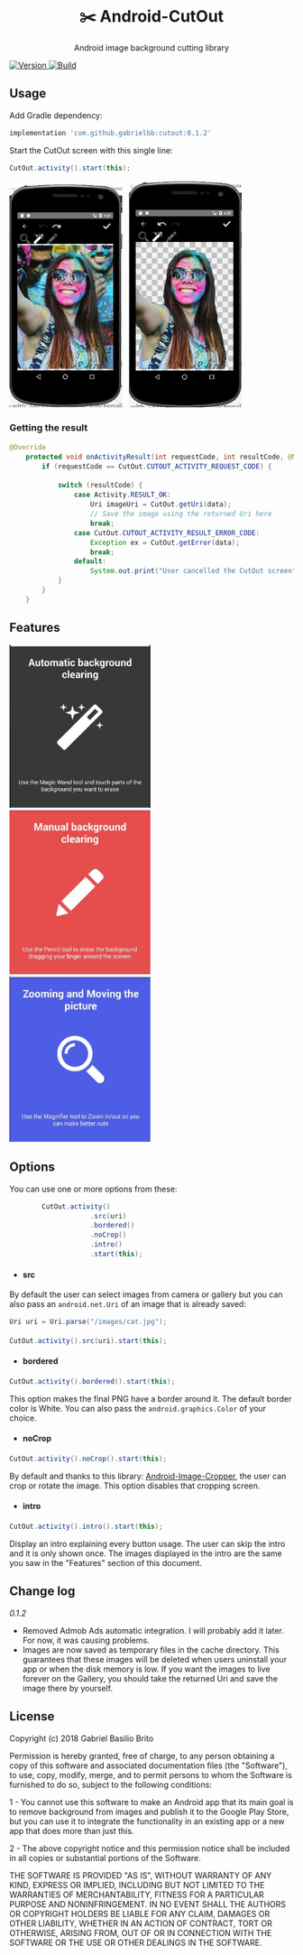 <div align="center">

  <h1>
    ✂️
    Android-CutOut
  </h1>
  Android image background cutting library
</div>

[ ![Version](https://api.bintray.com/packages/gabrielbb/Android-CutOut/Android-CutOut/images/download.svg) ](https://bintray.com/gabrielbb/Android-CutOut/Android-CutOut/_latestVersion)
[ ![Build](https://api.travis-ci.org/GabrielBB/Android-CutOut.svg?branch=master) ](https://api.travis-ci.org/GabrielBB/Android-CutOut.svg?branch=master)

## Usage

Add Gradle dependency:
```groovy
implementation 'com.github.gabrielbb:cutout:0.1.2'
```

Start the CutOut screen with this single line:

```java
CutOut.activity().start(this);
```

<img src="/images/Capture.JPG" width="200"> &nbsp; <img src="/images/Capture_2.JPG" width="200">

### Getting the result

```java
@Override
    protected void onActivityResult(int requestCode, int resultCode, @Nullable Intent data) {
        if (requestCode == CutOut.CUTOUT_ACTIVITY_REQUEST_CODE) {

            switch (resultCode) {
                case Activity.RESULT_OK:
                    Uri imageUri = CutOut.getUri(data);
                    // Save the image using the returned Uri here
                    break;
                case CutOut.CUTOUT_ACTIVITY_RESULT_ERROR_CODE:
                    Exception ex = CutOut.getError(data);
                    break;
                default:
                    System.out.print("User cancelled the CutOut screen");
            }
        }
    }
```

## Features

<img src="/images/Magic_Wand.JPG" width="250"> &nbsp; <img src="/images/Pencil.JPG" width="250"> &nbsp; <img src="/images/Zoom.JPG" width="250">


## Options

You can use one or more options from these:

```java
        CutOut.activity()
                    .src(uri)
                    .bordered()
                    .noCrop()
                    .intro()
                    .start(this);
```

 - #### src

By default the user can select images from camera or gallery but you can also pass an `android.net.Uri` of an image that is already saved:

  ```java
Uri uri = Uri.parse("/images/cat.jpg");

CutOut.activity().src(uri).start(this);
```


 - #### bordered

  ```java
CutOut.activity().bordered().start(this);
```

This option makes the final PNG have a border around it. The default border color is White. You can also pass the `android.graphics.Color` of your choice.


 - #### noCrop

  ```java
CutOut.activity().noCrop().start(this);
```

By default and thanks to this library: [Android-Image-Cropper](https://github.com/ArthurHub/Android-Image-Cropper), the user can crop or rotate the image. This option disables that cropping screen.



 - #### intro

  ```java
CutOut.activity().intro().start(this);
```

Display an intro explaining every button usage. The user can skip the intro and it is only shown once. The images displayed in the intro are the same you saw in the "Features" section of this document.

## Change log
*0.1.2*
- Removed Admob Ads automatic integration. I will probably add it later. For now, it was causing problems.
- Images are now saved as temporary files in the cache directory. This guarantees that these images will be deleted when users uninstall your app or when the disk memory is low. If you want the images to live forever on the Gallery, you should take the returned Uri and save the image there by yourself.

## License
Copyright (c) 2018 Gabriel Basilio Brito

Permission is hereby granted, free of charge, to any person obtaining a copy
of this software and associated documentation files (the "Software"), to use, 
copy, modify, merge, and to permit persons to whom the Software is furnished to do so,
subject to the following conditions:

1 - You cannot use this software to make an Android app that its main goal is to remove background from images and publish it to the Google Play Store, but you can use it to integrate the functionality in an existing app or a new app that does more than just this.

2 - The above copyright notice and this permission notice shall be included in all
copies or substantial portions of the Software.

THE SOFTWARE IS PROVIDED "AS IS", WITHOUT WARRANTY OF ANY KIND, EXPRESS OR
IMPLIED, INCLUDING BUT NOT LIMITED TO THE WARRANTIES OF MERCHANTABILITY,
FITNESS FOR A PARTICULAR PURPOSE AND NONINFRINGEMENT. IN NO EVENT SHALL THE
AUTHORS OR COPYRIGHT HOLDERS BE LIABLE FOR ANY CLAIM, DAMAGES OR OTHER
LIABILITY, WHETHER IN AN ACTION OF CONTRACT, TORT OR OTHERWISE, ARISING FROM,
OUT OF OR IN CONNECTION WITH THE SOFTWARE OR THE USE OR OTHER DEALINGS IN THE
SOFTWARE.
